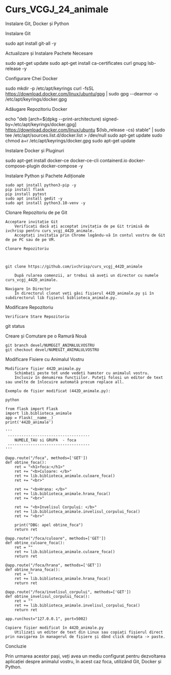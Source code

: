 # Curs_VCGJ_24_animale
Instalare Git, Docker și Python

Instalare Git

       

sudo apt install git-all -y

Actualizare și Instalare Pachete Necesare

   

sudo apt-get update
sudo apt-get install ca-certificates curl gnupg lsb-release -y

Configurare Chei Docker

   

sudo mkdir -p /etc/apt/keyrings
curl -fsSL https://download.docker.com/linux/ubuntu/gpg | sudo gpg --dearmor -o /etc/apt/keyrings/docker.gpg

Adăugare Repozitoriu Docker

   

echo "deb [arch=$(dpkg --print-architecture) signed-by=/etc/apt/keyrings/docker.gpg] https://download.docker.com/linux/ubuntu $(lsb_release -cs) stable" | sudo tee /etc/apt/sources.list.d/docker.list > /dev/null
sudo apt-get update
sudo chmod a+r /etc/apt/keyrings/docker.gpg
sudo apt-get update

Instalare Docker și Pluginuri

   

sudo apt-get install docker-ce docker-ce-cli containerd.io docker-compose-plugin docker-compose -y

Instalare Python și Pachete Adiționale

   

    sudo apt install python3-pip -y
    pip install flask
    pip install pytest
    sudo apt install gedit -y
    sudo apt install python3.10-venv -y

Clonare Repozitoriu de pe Git

    Acceptare invitație Git
        Verificați dacă ați acceptat invitația de pe Git trimisă de ivchrisp pentru curs_vcgj_442D_animale.
        Acceptați invitația prin Chrome logându-vă în contul vostru de Git de pe PC sau de pe VM.

    Clonare Repozitoriu

       

    git clone https://github.com/ivchrisp/curs_vcgj_442D_animale

        După rularea comenzii, ar trebui să aveți un director cu numele curs_vcgj_442D_animale.

    Navigare în Director
        În directorul clonat veți găsi fișierul 442D_animale.py și în subdirectorul lib fișierul biblioteca_animale.py.

Modificare Repozitoriu

    Verificare Stare Repozitoriu

       

git status

Creare și Comutare pe o Ramură Nouă

   

    git branch devel/NUMEGIT_ANIMALULVOSTRU
    git checkout devel/NUMEGIT_ANIMALULVOSTRU

Modificare Fisiere cu Animalul Vostru

    Modificare fișier 442D_animale.py
        Schimbați peste tot unde vedeți hamster cu animalul vostru.
        Inclusiv în denumirea funcțiilor. Puteți folosi un editor de text sau unelte de înlocuire automată precum replace all.

    Exemplu de fișier modificat (442D_animale.py):

    python

    from flask import Flask
    import lib.biblioteca_animale
    app = Flask(__name__)
    print('442D_animale')

    '''
     ------------------------------------
        NUMELE_TAU si GRUPA  - foca
     ------------------------------------
    '''

    @app.route("/foca", methods=['GET'])
    def obtine_foca():
        ret = "<h1>foca:</h1>"
        ret += "<b>Culoare: </b>"
        ret += lib.biblioteca_animale.culoare_foca()
        ret += "<br>"

        ret += "<b>Hrana: </b>"
        ret += lib.biblioteca_animale.hrana_foca()
        ret += "<br>"

        ret += "<b>Invelisul Corpului: </b>"
        ret += lib.biblioteca_animale.invelisul_corpului_foca()
        ret += "<br>"

        print("DBG: apel obtine_foca")
        return ret

    @app.route("/foca/culoare", methods=['GET'])
    def obtine_culoare_foca():
        ret = ""
        ret += lib.biblioteca_animale.culoare_foca()
        return ret

    @app.route("/foca/hrana", methods=['GET'])
    def obtine_hrana_foca():
        ret = ""
        ret += lib.biblioteca_animale.hrana_foca()
        return ret

    @app.route("/foca/invelisul_corpului", methods=['GET'])
    def obtine_invelisul_corpului_foca():
        ret = ""
        ret += lib.biblioteca_animale.invelisul_corpului_foca()
        return ret

    app.run(host="127.0.0.1", port=5002)

    Copiere fișier modificat în 442D_animale.py
        Utilizați un editor de text din Linux sau copiați fișierul direct prin navigarea în managerul de fișiere și dând click dreapta -> paste.

Concluzie

Prin urmarea acestor pași, veți avea un mediu configurat pentru dezvoltarea aplicației despre animalul vostru, în acest caz foca, utilizând Git, Docker și Python.
